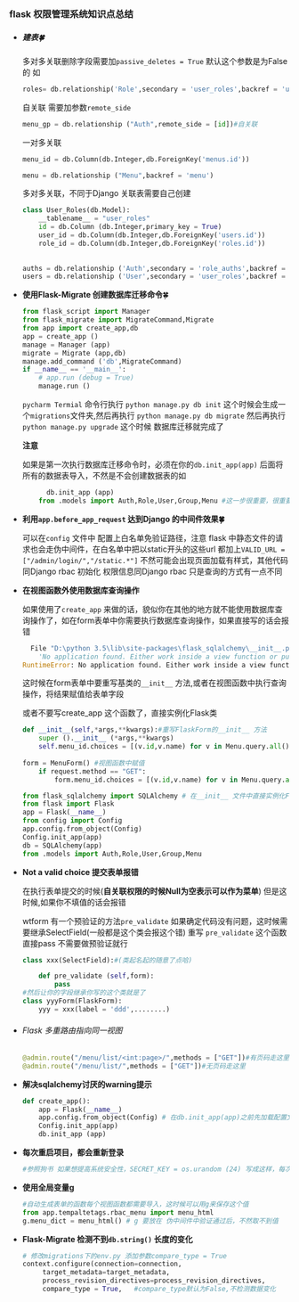 ### flask 权限管理系统知识点总结

+ ##### 建表:four_leaf_clover:

  多对多关联删除字段需要加`passive_deletes = True` 默认这个参数是为False 的 如

  ```python
  roles= db.relationship('Role',secondary = 'user_roles',backref = 'user_role',passive_deletes = True)
  ```

  自关联 需要加参数`remote_side` 

  ```python
  menu_gp = db.relationship ("Auth",remote_side = [id])#自关联
  ```

  一对多关联

  ```python
  menu_id = db.Column(db.Integer,db.ForeignKey('menus.id'))

  menu = db.relationship ("Menu",backref = 'menu')
  ```

  多对多关联，不同于Django 关联表需要自己创建

  ```python
  class User_Roles(db.Model):
      __tablename__ = "user_roles"
      id = db.Column (db.Integer,primary_key = True)
      user_id = db.Column(db.Integer,db.ForeignKey('users.id'))
      role_id = db.Column(db.Integer,db.ForeignKey('roles.id'))
      
      
  auths = db.relationship ('Auth',secondary = 'role_auths',backref = 'role_auth') 
  users = db.relationship ('User',secondary = 'user_roles',backref = 'role_user') 
  ```

+ **使用Flask-Migrate 创建数据库迁移命令**:four_leaf_clover:

  ```python
  from flask_script import Manager
  from flask_migrate import MigrateCommand,Migrate
  from app import create_app,db
  app = create_app ()
  manage = Manager (app)
  migrate = Migrate (app,db)
  manage.add_command ('db',MigrateCommand)
  if __name__ == '__main__':
      # app.run (debug = True)
      manage.run ()
  ```

  `pycharm Termial` 命令行执行 `python manage.py db init` 这个时候会生成一个`migrations`文件夹,然后再执行 `python manage.py db migrate` 然后再执行 `python manage.py upgrade` 这个时候 数据库迁移就完成了

  **注意**

  如果是第一次执行数据库迁移命令时，必须在你的`db.init_app(app)` 后面将所有的数据表导入，不然是不会创建数据表的如

  ```python
     	db.init_app (app)
      from .models import Auth,Role,User,Group,Menu #这一步很重要，很重要，很重要
  ```

+ **利用`app.before_app_request` 达到Django 的中间件效果:four_leaf_clover:**

  可以在`config` 文件中 配置上白名单免验证路径，注意 flask 中静态文件的请求也会走伪中间件，在白名单中把以static开头的这些url 都加上`VALID_URL = ["/admin/login/","/static.*"]` 不然可能会出现页面加载有样式，其他代码同Django rbac 初始化 权限信息同Django rbac 只是查询的方式有一点不同

+ **在视图函数外使用数据库查询操作**

  如果使用了`create_app` 来做的话，貌似你在其他的地方就不能使用数据库查询操作了，如在form表单中你需要执行数据库查询操作，如果直接写的话会报错

  ```python
    File "D:\python 3.5\lib\site-packages\flask_sqlalchemy\__init__.py", line 912, in get_app
      'No application found. Either work inside a view function or push'
  RuntimeError: No application found. Either work inside a view function or push an application context. See http://flask-sqlalchemy.pocoo.org/contexts/.
  ```

  这时候在form表单中要重写基类的`__init__` 方法,或者在视图函数中执行查询操作，将结果赋值给表单字段

  或者不要写create_app 这个函数了，直接实例化Flask类

  ```python
  def __init__(self,*args,**kwargs):#重写FlaskForm的__init__ 方法
      super ().__init__ (*args,**kwargs)
      self.menu_id.choices = [(v.id,v.name) for v in Menu.query.all()]
      
  form = MenuForm() #视图函数中赋值
      if request.method == "GET":
          form.menu_id.choices = [(v.id,v.name) for v in Menu.query.all ()]

  from flask_sqlalchemy import SQLAlchemy # 在__init__ 文件中直接实例化Flask类
  from flask import Flask
  app = Flask(__name__)
  from config import Config
  app.config.from_object(Config)
  Config.init_app(app)
  db = SQLAlchemy(app)
  from .models import Auth,Role,User,Group,Menu
  ```

+ **Not a valid choice 提交表单报错**

  在执行表单提交的时候(**自关联权限的时候Null为空表示可以作为菜单**) 但是这时候,如果你不填值的话会报错

  wtform 有一个预验证的方法`pre_validate` 如果确定代码没有问题，这时候需要继承SelectField(一般都是这个类会报这个错) 重写 `pre_validate` 这个函数直接pass 不需要做预验证就行

  ```python
  class xxx(SelectField):#(类起名起的随意了点哈)

      def pre_validate (self,form):
          pass
  #然后让你的字段继承你写的这个类就是了
  class yyyForm(FlaskForm):
      yyy = xxx(label = 'ddd',........)
  ```

+ ###### Flask 多重路由指向同一视图

  ```python
  @admin.route("/menu/list/<int:page>/",methods = ["GET"])#有页码走这里
  @admin.route("/menu/list/",methods = ["GET"])#无页码走这里 
  ```

+ **解决sqlalchemy讨厌的warning提示** 

  ```python
  def create_app():
      app = Flask(__name__)
      app.config.from_object(Config) # 在db.init_app(app)之前先加载配置文件
      Config.init_app(app)
      db.init_app (app)
  ```

+ **每次重启项目，都会重新登录**

  ```python
  #参照狗书 如果想提高系统安全性，SECRET_KEY = os.urandom (24) 写成这样，每次都会随机生成24位随机字符串，但是每次都需要重新登录，所以还是改成一般的 SECRET_KEY = 'sssss'
  ```

+ **使用全局变量g** 

  ```python
  #自动生成表单的函数每个视图函数都需要导入，这时候可以用g来保存这个值
  from app.tempaltetags.rbac_menu import menu_html
  g.menu_dict = menu_html() # g 要放在 伪中间件中验证通过后，不然取不到值
  ```

+ **Flask-Migrate 检测不到`db.string()` 长度的变化**

  ```python
  # 修改migrations下的env.py 添加参数compare_type = True
  context.configure(connection=connection,
       target_metadata=target_metadata,
       process_revision_directives=process_revision_directives,
       compare_type = True,   #compare_type默认为False,不检测数据变化
  ```

  ​